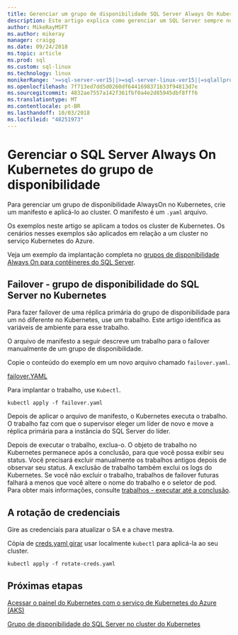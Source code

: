 ```yaml
---
title: Gerenciar um grupo de disponibilidade SQL Server Always On Kubernetes
description: Este artigo explica como gerenciar um SQL Server sempre no grupo de disponibilidade no Kubernetes.
author: MikeRayMSFT
ms.author: mikeray
manager: craigg
ms.date: 09/24/2018
ms.topic: article
ms.prod: sql
ms.custom: sql-linux
ms.technology: linux
monikerRange: '>=sql-server-ver15||>=sql-server-linux-ver15||=sqlallproducts-allversions'
ms.openlocfilehash: 7f713ed7dd5d0260df6441698371b33f94813d7e
ms.sourcegitcommit: 4832ae7557a142f361fbf0a4e2d85945dbf8fff6
ms.translationtype: MT
ms.contentlocale: pt-BR
ms.lasthandoff: 10/03/2018
ms.locfileid: "48251973"
---
```

# <a name="manage-sql-server-always-on-availability-group-kubernetes"></a>Gerenciar o SQL Server Always On Kubernetes do grupo de disponibilidade

Para gerenciar um grupo de disponibilidade AlwaysOn no Kubernetes, crie um manifesto e aplicá-lo ao cluster. O manifesto é um `.yaml` arquivo.  

Os exemplos neste artigo se aplicam a todos os cluster de Kubernetes. Os cenários nesses exemplos são aplicados em relação a um cluster no serviço Kubernetes do Azure.

Veja um exemplo da implantação completa no [grupos de disponibilidade Always On para contêineres do SQL Server](sql-server-ag-kubernetes.md).

## <a name="fail-over---sql-server-availability-group-on-kubernetes"></a>Failover - grupo de disponibilidade do SQL Server no Kubernetes

Para fazer failover de uma réplica primária do grupo de disponibilidade para um nó diferente no Kubernetes, use um trabalho. Este artigo identifica as variáveis de ambiente para esse trabalho.

O arquivo de manifesto a seguir descreve um trabalho para o failover manualmente de um grupo de disponibilidade. 

Copie o conteúdo do exemplo em um novo arquivo chamado `failover.yaml`.

[failover.YAML](https://github.com/Microsoft/sql-server-samples/blob/master/samples/features/high%20availability/Kubernetes/sample-deployment-script/templates/failover.yaml)

Para implantar o trabalho, use `Kubectl`.

```azurecli
kubectl apply -f failover.yaml
```

Depois de aplicar o arquivo de manifesto, o Kubernetes executa o trabalho. O trabalho faz com que o supervisor eleger um líder de novo e move a réplica primária para a instância do SQL Server do líder.

Depois de executar o trabalho, exclua-o. O objeto de trabalho no Kubernetes permanece após a conclusão, para que você possa exibir seu status. Você precisará excluir manualmente os trabalhos antigos depois de observar seu status. A exclusão de trabalho também exclui os logs do Kubernetes. Se você não excluir o trabalho, trabalhos de failover futuras falhará a menos que você altere o nome do trabalho e o seletor de pod. Para obter mais informações, consulte [trabalhos - executar até a conclusão](https://kubernetes.io/docs/concepts/workloads/controllers/jobs-run-to-completion/).

## <a name="rotate-credentials"></a>A rotação de credenciais

Gire as credenciais para atualizar o SA e a chave mestra.

Cópia de [creds.yaml girar](https://github.com/Microsoft/sql-server-samples/tree/master/samples/features/high%20availability/Kubernetes/sample-deployment-script) usar localmente `kubectl` para aplicá-la ao seu cluster.

```azurecli
kubectl apply -f rotate-creds.yaml
```

## <a name="next-steps"></a>Próximas etapas

[Acessar o painel do Kubernetes com o serviço de Kubernetes do Azure (AKS)](https://docs.microsoft.com/azure/aks/kubernetes-dashboard)

[Grupo de disponibilidade do SQL Server no cluster do Kubernetes](sql-server-ag-kubernetes.md)
